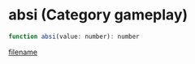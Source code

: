 # absi (Category gameplay)

```js
function absi(value: number): number
```

[filename](absi_m.md ':include')